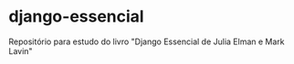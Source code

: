 # django-essencial
Repositório para estudo do livro "Django Essencial de Julia Elman e Mark Lavin" 
